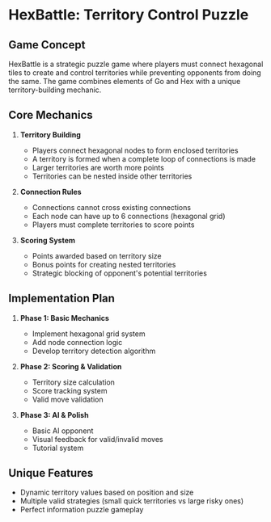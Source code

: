 # HexBattle: Territory Control Puzzle

## Game Concept
HexBattle is a strategic puzzle game where players must connect hexagonal tiles to create and control territories while preventing opponents from doing the same. The game combines elements of Go and Hex with a unique territory-building mechanic.

## Core Mechanics
1. **Territory Building**
   - Players connect hexagonal nodes to form enclosed territories
   - A territory is formed when a complete loop of connections is made
   - Larger territories are worth more points
   - Territories can be nested inside other territories

2. **Connection Rules**
   - Connections cannot cross existing connections
   - Each node can have up to 6 connections (hexagonal grid)
   - Players must complete territories to score points

3. **Scoring System**
   - Points awarded based on territory size
   - Bonus points for creating nested territories
   - Strategic blocking of opponent's potential territories

## Implementation Plan
1. **Phase 1: Basic Mechanics**
   - Implement hexagonal grid system
   - Add node connection logic
   - Develop territory detection algorithm

2. **Phase 2: Scoring & Validation**
   - Territory size calculation
   - Score tracking system
   - Valid move validation

3. **Phase 3: AI & Polish**
   - Basic AI opponent
   - Visual feedback for valid/invalid moves
   - Tutorial system

## Unique Features
- Dynamic territory values based on position and size
- Multiple valid strategies (small quick territories vs large risky ones)
- Perfect information puzzle gameplay